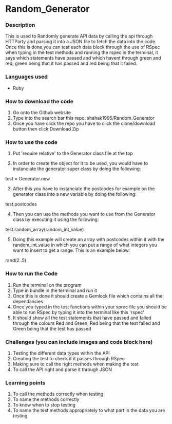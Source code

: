 # Random_Generator
### Description
This is used to Randomly generate API data by calling the api through HTTParty and parsing it into a JSON file to fetch the data into the code. Once this is done,you can test each data block through the use of RSpec when typing in the test methods and running the rspec in the terminal, it says which statements have passed and which havent through green and red; green being that it has passed and red being that it failed.  

### Languages used
* Ruby

### How to download the code
1. Go onto the Github website
2. Type into the search bar this repo: shahak1995/Random_Generator
3. Once you have click the repo you have to click the clone/download button then click Download Zip

### How to use the code
1. Put 'require relative' to the Generator class file at the top

2. In order to create the object for it to be used, you would have to instanciate the generator super class by doing the following:

test = Generator.new

3. After this you have to instanciate the postcodes for example on the generator class into a new variable by doing the following:
 
test.postcodes  

4. Then you can use the methods you want to use from the Generator class by executing it using the following:
 
test.random_array(random_int_value)

5. Doing this example will create an array with postcodes within it with  the random_int_value in which you can put a range of what integers you want to insert to get a range. This is an example below:
 
rand(2..5)

### How to run the Code
1. Run the terminal on the program
2. Type in bundle in the terminal and run it
3. Once this is done it should create a Gemlock file which contains all the dependancies 
4. Once you typed in the test functions within your sprec file you should be able to run RSpec by typing it into the terminal like this 'rspec'
5. It should show all the test statements that have passed and failed through the colours Red and Green; Red being that the test failed and Green being that the test has passed

### Challenges (you can include images and code block here)
1. Testing the different data types within the API
2. Creating the test to check if it passes through RSpec
3. Making sure to call the right methods when making the test
4. To call the API right and parse it through JSON

### Learning points
1. To call the methods correctly when testing 
2. To name the methods correctly
3. To know when to stop testing
4. To name the test methods appropriately to what part in the data you are testing